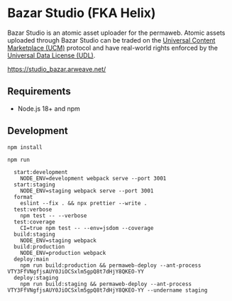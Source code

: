 # Bazar Studio (FKA Helix)

Bazar Studio is an atomic asset uploader for the permaweb. Atomic assets uploaded through Bazar Studio can be traded on the [Universal Content Marketplace (UCM)](https://github.com/permaweb/ao-ucm) protocol and have real-world rights enforced by the [Universal Data License (UDL)](https://udlicense.arweave.net/).

<a href="https://studio_bazar.arweave.net/">https://studio_bazar.arweave.net/</a>

## Requirements

- Node.js 18+ and npm

## Development

```
npm install
```

```
npm run

  start:development
    NODE_ENV=development webpack serve --port 3001
  start:staging
    NODE_ENV=staging webpack serve --port 3001
  format
    eslint --fix . && npx prettier --write .
  test:verbose
    npm test -- --verbose
  test:coverage
    CI=true npm test -- --env=jsdom --coverage
  build:staging
    NODE_ENV=staging webpack
  build:production
    NODE_ENV=production webpack
  deploy:main
    npm run build:production && permaweb-deploy --ant-process VTY3FfVNgfjsAUY0JiOCSxlm5gpQ8t7dHjY8QKEO-YY
  deploy:staging
    npm run build:staging && permaweb-deploy --ant-process VTY3FfVNgfjsAUY0JiOCSxlm5gpQ8t7dHjY8QKEO-YY --undername staging
```
